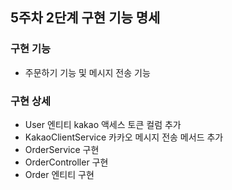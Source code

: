 ## 5주차 2단계 구현 기능 명세

### 구현 기능
- 주문하기 기능 및 메시지 전송 기능

### 구현 상세
- User 엔티티 kakao 액세스 토큰 컬럼 추가
- KakaoClientService 카카오 메시지 전송 메서드 추가
- OrderService 구현
- OrderController 구현
- Order 엔티티 구현